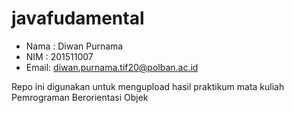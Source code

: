 # javafudamental

- Nama : Diwan Purnama
- NIM  : 201511007
- Email: <diwan.purnama.tif20@polban.ac.id>

Repo ini digunakan untuk mengupload hasil praktikum mata kuliah Pemrograman Berorientasi Objek
